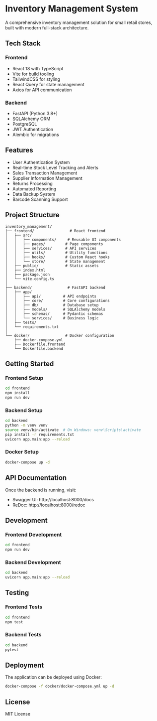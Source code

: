 # Inventory Management System

A comprehensive inventory management solution for small retail stores, built with modern full-stack architecture.

## Tech Stack

### Frontend

- React 18 with TypeScript
- Vite for build tooling
- TailwindCSS for styling
- React Query for state management
- Axios for API communication

### Backend

- FastAPI (Python 3.8+)
- SQLAlchemy ORM
- PostgreSQL
- JWT Authentication
- Alembic for migrations

## Features

- User Authentication System
- Real-time Stock Level Tracking and Alerts
- Sales Transaction Management
- Supplier Information Management
- Returns Processing
- Automated Reporting
- Data Backup System
- Barcode Scanning Support

## Project Structure

```
inventory_management/
├── frontend/                # React frontend
│   ├── src/
│   │   ├── components/     # Reusable UI components
│   │   ├── pages/         # Page components
│   │   ├── services/      # API services
│   │   ├── utils/         # Utility functions
│   │   ├── hooks/         # Custom React hooks
│   │   └── store/         # State management
│   ├── public/            # Static assets
│   ├── index.html
│   ├── package.json
│   └── vite.config.ts
│
├── backend/                # FastAPI backend
│   ├── app/
│   │   ├── api/          # API endpoints
│   │   ├── core/         # Core configurations
│   │   ├── db/           # Database setup
│   │   ├── models/       # SQLAlchemy models
│   │   ├── schemas/      # Pydantic schemas
│   │   └── services/     # Business logic
│   ├── tests/
│   └── requirements.txt
│
└── docker/                # Docker configuration
    ├── docker-compose.yml
    ├── Dockerfile.frontend
    └── Dockerfile.backend
```

## Getting Started

### Frontend Setup

```bash
cd frontend
npm install
npm run dev
```

### Backend Setup

```bash
cd backend
python -m venv venv
source venv/bin/activate  # On Windows: venv\Scripts\activate
pip install -r requirements.txt
uvicorn app.main:app --reload
```

### Docker Setup

```bash
docker-compose up -d
```

## API Documentation

Once the backend is running, visit:

- Swagger UI: http://localhost:8000/docs
- ReDoc: http://localhost:8000/redoc

## Development

### Frontend Development

```bash
cd frontend
npm run dev
```

### Backend Development

```bash
cd backend
uvicorn app.main:app --reload
```

## Testing

### Frontend Tests

```bash
cd frontend
npm test
```

### Backend Tests

```bash
cd backend
pytest
```

## Deployment

The application can be deployed using Docker:

```bash
docker-compose -f docker/docker-compose.yml up -d
```

## License

MIT License
